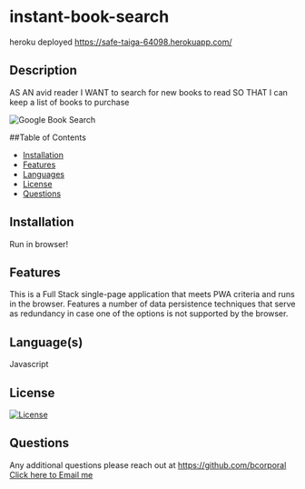 # instant-book-search

heroku deployed https://safe-taiga-64098.herokuapp.com/

  
## Description
AS AN avid reader
I WANT to search for new books to read
SO THAT I can keep a list of books to purchase

![Google Book Search](https://user-images.githubusercontent.com/97717660/170423043-90bff009-fa7d-4b5e-95f9-22ce7a07475b.gif)

  
  ##Table of Contents
  - [Installation](#installation)
  - [Features](#features)
  - [Languages](#languages)
  - [License](#license)
  - [Questions](#questions)



  ## Installation
 Run in browser!



  ## Features
  This is a Full Stack single-page application that meets PWA criteria and runs in the browser.  Features a number of data persistence techniques that serve as redundancy in case one of the options is not supported by the browser. 
  



  ## Language(s)
  Javascript

 
  



  ## License
  [![License](https://img.shields.io/badge/License--blue.svg)](https://opensource.org/licenses/)
   




  ## Questions
  Any additional questions please reach out at https://github.com/bcorporal
  [Click here to Email me](mailto:bc@bcorporal.dev)
